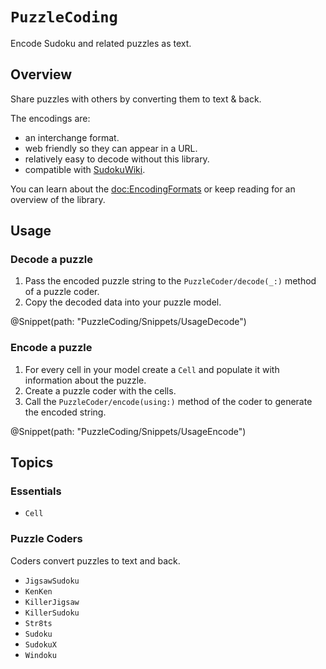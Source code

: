 # ``PuzzleCoding``

Encode Sudoku and related puzzles as text.

## Overview

Share puzzles with others by converting them to text & back.

The encodings are:
- an interchange format.
- web friendly so they can appear in a URL.
- relatively easy to decode without this library.
- compatible with [SudokuWiki](https://sudokuwiki.org).

You can learn about the <doc:EncodingFormats> or keep reading for an overview of the library.

## Usage

### Decode a puzzle

1. Pass the encoded puzzle string to the ``PuzzleCoder/decode(_:)`` method of a puzzle coder.
2. Copy the decoded data into your puzzle model.

@Snippet(path: "PuzzleCoding/Snippets/UsageDecode")

### Encode a puzzle

1. For every cell in your model create a ``Cell`` and populate it with information about the puzzle.
2. Create a puzzle coder with the cells.
3. Call the ``PuzzleCoder/encode(using:)`` method of the coder to generate the encoded string.

@Snippet(path: "PuzzleCoding/Snippets/UsageEncode")

## Topics

### Essentials

- ``Cell``

### Puzzle Coders

Coders convert puzzles to text and back.

- ``JigsawSudoku``
- ``KenKen``
- ``KillerJigsaw``
- ``KillerSudoku``
- ``Str8ts``
- ``Sudoku``
- ``SudokuX``
- ``Windoku``
